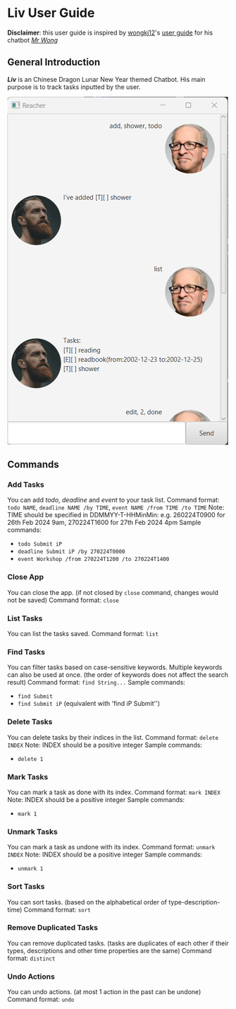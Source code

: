 # Liv User Guide
__Disclaimer__: this user guide is inspired by [wongkj12](https://github.com/wongkj12)'s [user guide](https://wongkj12.github.io/ip/) for his chatbot *[Mr Wong](https://github.com/wongkj12/ip)*
## General Introduction
__*Liv*__ is an Chinese Dragon Lunar New Year themed Chatbot. His main purpose is to track tasks inputted by the user.

![Ui screenshot](Ui.png)
## Commands 
### Add Tasks
You can add *todo*, *deadline* and *event* to your task list.
Command format: `todo NAME`, `deadline NAME /by TIME`, `event NAME /from TIME /to TIME`
Note: TIME should be specified in DDMMYY-T-HHMinMin: e.g. 260224T0900 for 26th Feb 2024 9am, 270224T1600 for 27th Feb 2024 4pm
Sample commands:
- `todo Submit iP`
- `deadline Submit iP /by 270224T0000`
- `event Workshop /from 270224T1200 /to 270224T1400`

### Close App
You can close the app. (if not closed by `close` command, changes would not be saved)
Command format: `close`

### List Tasks
You can list the tasks saved.
Command format: `list`

### Find Tasks
You can filter tasks based on case-sensitive keywords. Multiple keywords can also be used at once. (the order of keywords does not affect the search result)
Command format: `find String...`
Sample commands:
- `find Submit`
- `find Submit iP` (equivalent with 'find iP Submit'')

### Delete Tasks
You can delete tasks by their indices in the list.
Command format: `delete INDEX`
Note: INDEX should be a positive integer
Sample commands:
- `delete 1`

### Mark Tasks
You can mark a task as done with its index.
Command format: `mark INDEX`
Note: INDEX should be a positive integer
Sample commands:
- `mark 1`

### Unmark Tasks
You can mark a task as undone with its index.
Command format: `unmark INDEX`
Note: INDEX should be a positive integer
Sample commands:
- `unmark 1`

### Sort Tasks
You can sort tasks. (based on the alphabetical order of type-description-time)
Command format: `sort`

### Remove Duplicated Tasks
You can remove duplicated tasks. (tasks are duplicates of each other if their types, descriptions and other time properties are the same)
Command format: `distinct`

### Undo Actions
You can undo actions. (at most 1 action in the past can be undone)
Command format: `undo`